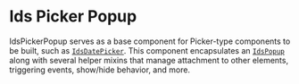 # Ids Picker Popup

IdsPickerPopup serves as a base component for Picker-type components to be built, such as [`IdsDatePicker`](../ids-date-picker/README.md).  This component encapsulates an [`IdsPopup`](../ids-popup/README.md) along with several helper mixins that manage attachment to other elements, triggering events, show/hide behavior, and more.
